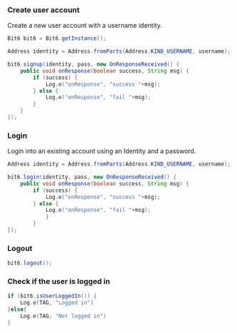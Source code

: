### Create user account

Create a new user account with a username identity.

```java
Bit6 bit6 = Bit6.getInstance();

Address identity = Address.fromParts(Address.KIND_USERNAME, username);

bit6.signup(identity, pass, new OnResponseReceived() {
	public void onResponse(boolean success, String msg) {
		if (success) {
			Log.e("onResponse", "success "+msg);
		} else {
			Log.e("onResponse", "fail "+msg);
		}
	}
});
```

### Login

Login into an existing account using an Identity and a password.

```java
Address identity = Address.fromParts(Address.KIND_USERNAME, username);

bit6.login(identity, pass, new OnResponseReceived() {
	public void onResponse(boolean success, String msg) {
		if (success) {
			Log.e("onResponse", "success "+msg);
		} else {
			Log.e("onResponse", "fail "+msg);
			}
		}
});
```

### Logout

```java
bit6.logout();
```

### Check if the user is logged in

```java
if (bit6.isUserLoggedIn()) {
	Log.e(TAG, "Logged in")
}else{
	Log.e(TAG, "Not logged in")
}
```
